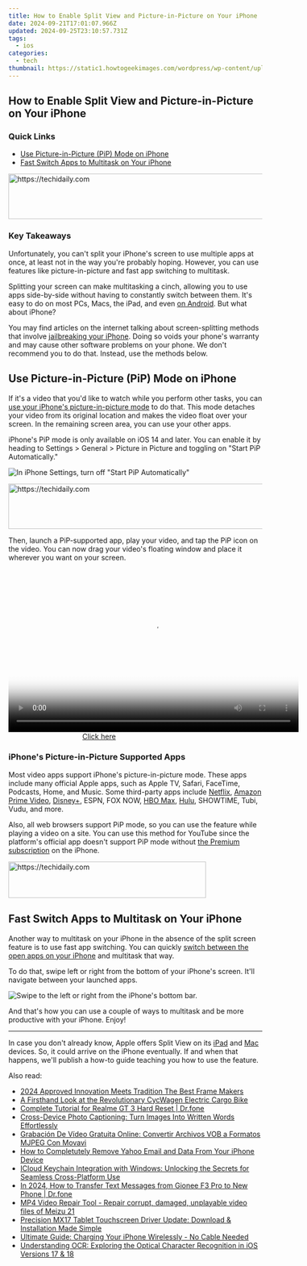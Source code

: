 ```yaml
---
title: How to Enable Split View and Picture-in-Picture on Your iPhone
date: 2024-09-21T17:01:07.966Z
updated: 2024-09-25T23:10:57.731Z
tags:
  - ios
categories:
  - tech
thumbnail: https://static1.howtogeekimages.com/wordpress/wp-content/uploads/2023/08/52421211769_4046b5f541_o.jpg
---
```


## How to Enable Split View and Picture-in-Picture on Your iPhone

### Quick Links

* [Use Picture-in-Picture (PiP) Mode on iPhone](https://www.howtogeek.com/827718/can-you-split-screen-on-iphone/#use-picture-in-picture-pip-mode-on-iphone)
* [Fast Switch Apps to Multitask on Your iPhone](https://youtube-clips.techidaily.com/how-to-make-collab-videos-and-grow-your-channel/)

<!-- affiliate ads begin -->
<a href="https://appsumo.8odi.net/c/5597632/2144287/7443" target="_top" id="2144287">
  <img src="//a.impactradius-go.com/display-ad/7443-2144287" border="0" alt="https://techidaily.com" width="600" height="90"/>
</a>
<img height="0" width="0" src="https://appsumo.8odi.net/i/5597632/2144287/7443" style="position:absolute;visibility:hidden;" border="0" />
<!-- affiliate ads end -->

### Key Takeaways

 Unfortunately, you can't split your iPhone's screen to use multiple apps at once, at least not in the way you're probably hoping. However, you can use features like picture-in-picture and fast app switching to multitask.

 Splitting your screen can make multitasking a cinch, allowing you to use apps side-by-side without having to constantly switch between them. It's easy to do on most PCs, Macs, the iPad, and even [on Android](https://screen-sharing-recording.techidaily.com/updated-2024-approved-budget-game-design-tools-and-software-for-aspiring-developers/). But what about iPhone?

 You may find articles on the internet talking about screen-splitting methods that involve [jailbreaking your iPhone](https://extra-skills.techidaily.com/updated-instantly-accessorizing-ios-and-android-with-whatsapp-ringtones/). Doing so voids your phone's warranty and may cause other software problems on your phone. We don't recommend you to do that. Instead, use the methods below.

##  Use Picture-in-Picture (PiP) Mode on iPhone

 If it's a video that you'd like to watch while you perform other tasks, you can [use your iPhone's picture-in-picture mode](https://discover-best.techidaily.com/streamlining-your-brands-path-innovative-approaches-to-customer-experience-automation/) to do that. This mode detaches your video from its original location and makes the video float over your screen. In the remaining screen area, you can use your other apps.

 iPhone's PiP mode is only available on iOS 14 and later. You can enable it by heading to Settings > General > Picture in Picture and toggling on "Start PiP Automatically."

![In iPhone Settings, turn off "Start PiP Automatically"](https://static1.howtogeekimages.com/wordpress/wp-content/uploads/2020/09/iphone_disable_pip.jpg) 

<!-- affiliate ads begin -->
<a href="https://unicoeye.pxf.io/c/5597632/2148775/18498" target="_top" id="2148775">
  <img src="//a.impactradius-go.com/display-ad/18498-2148775" border="0" alt="https://techidaily.com" width="728" height="90"/>
</a>
<img height="0" width="0" src="https://unicoeye.pxf.io/i/5597632/2148775/18498" style="position:absolute;visibility:hidden;" border="0" />
<!-- affiliate ads end -->

 Then, launch a PiP-supported app, play your video, and tap the PiP icon on the video. You can now drag your video's floating window and place it wherever you want on your screen.

<!-- affiliate ads begin -->
<span id="1160850">
					<video width="576" height="324" style="cursor:pointer"
           poster="//a.impactradius-go.com/display-clicktoplayimage/1160850.png"
           onclick="if(!this.playClicked){this.play();this.setAttribute('controls',true);this.playClicked=true;}">
	   <source src="//a.impactradius-go.com/display-ad/14559-1160850">
	   <img src="//a.impactradius-go.com/display-clicktoplayimage/1160850.png" style="border: none; height: 100%; width: 100%; object-fit: contain">
	</video>
	<div style="width:360px;text-align:center"><a href="javascript:window.open(decodeURIComponent('https%3A%2F%2Fpropmoneyinc.pxf.io%2Fc%2F5597632%2F1160850%2F14559'), '_blank');void(0);">Click here</a></div>
</span>
<img height="0" width="0" src="https://imp.pxf.io/i/5597632/1160850/14559" style="position:absolute;visibility:hidden;" border="0" />
<!-- affiliate ads end -->

###  iPhone's Picture-in-Picture Supported Apps

 Most video apps support iPhone's picture-in-picture mode. These apps include many official Apple apps, such as Apple TV, Safari, FaceTime, Podcasts, Home, and Music. Some third-party apps include [Netflix](https://extra-tips.techidaily.com/imovies-crop-technique-a-guide/), [Amazon Prime Video](https://extra-guidance.techidaily.com/liberating-your-media-experience-free-movplay-software-for-2024/), [Disney+](https://iphone-unlock.techidaily.com/in-2024-7-top-ways-to-resolve-apple-id-not-active-issue-for-iphone-6-drfone-by-drfone-ios/), ESPN, FOX NOW, [HBO Max](https://youtube-video-recordings.techidaily.com/mediameld-editsuite/), [Hulu](https://extra-information.techidaily.com/mastering-iphone-video-clarity-in-premiere-pro-amidst-highlights-and-shadows/), SHOWTIME, Tubi, Vudu, and more.

 Also, all web browsers support PiP mode, so you can use the feature while playing a video on a site. You can use this method for YouTube since the platform's official app doesn't support PiP mode without [the Premium subscription](https://extra-approaches.techidaily.com/in-2024-pinnacle-all-in-one-4k-with-touch-display/) on the iPhone.

<!-- affiliate ads begin -->
<a href="https://aligracehair.sjv.io/c/5597632/2135359/19272" target="_top" id="2135359">
  <img src="//a.impactradius-go.com/display-ad/19272-2135359" border="0" alt="https://techidaily.com" width="392" height="72"/>
</a>
<img height="0" width="0" src="https://aligracehair.sjv.io/i/5597632/2135359/19272" style="position:absolute;visibility:hidden;" border="0" />
<!-- affiliate ads end -->

##  Fast Switch Apps to Multitask on Your iPhone

 Another way to multitask on your iPhone in the absence of the split screen feature is to use fast app switching. You can quickly [switch between the open apps on your iPhone](https://vimeo-videos.techidaily.com/new-distribute-your-videos-a-vimeo-guide/) and multitask that way.

 To do that, swipe left or right from the bottom of your iPhone's screen. It'll navigate between your launched apps.

![Swipe to the left or right from the iPhone's bottom bar.](https://static1.howtogeekimages.com/wordpress/wp-content/uploads/2018/11/iphonenavbar1.png) 

 And that's how you can use a couple of ways to multitask and be more productive with your iPhone. Enjoy!

---

 In case you don't already know, Apple offers Split View on its [iPad](https://location-social.techidaily.com/in-2024-proven-ways-in-how-to-hide-location-on-life360-for-honor-70-lite-5g-drfone-by-drfone-virtual-android/) and [Mac](https://some-skills.techidaily.com/updated-unlock-the-power-of-a-new-identity-step-by-step-guide-to-alter-your-game-characters-voice-for-free/) devices. So, it could arrive on the iPhone eventually. If and when that happens, we'll publish a how-to guide teaching you how to use the feature.

<ins class="adsbygoogle"
     style="display:block"
     data-ad-format="autorelaxed"
     data-ad-client="ca-pub-7571918770474297"
     data-ad-slot="1223367746"></ins>

<ins class="adsbygoogle"
     style="display:block"
     data-ad-client="ca-pub-7571918770474297"
     data-ad-slot="8358498916"
     data-ad-format="auto"
     data-full-width-responsive="true"></ins>

<span class="atpl-alsoreadstyle">Also read:</span>
<div><ul>
<li><a href="https://fox-links.techidaily.com/2024-approved-innovation-meets-tradition-the-best-frame-makers/"><u>2024 Approved Innovation Meets Tradition The Best Frame Makers</u></a></li>
<li><a href="https://buynow-reviews.techidaily.com/a-firsthand-look-at-the-revolutionary-cycwagen-electric-cargo-bike/"><u>A Firsthand Look at the Revolutionary CycWagen Electric Cargo Bike</u></a></li>
<li><a href="https://techidaily.com/complete-tutorial-for-realme-gt-3-hard-reset-drfone-by-drfone-reset-android-reset-android/"><u>Complete Tutorial for Realme GT 3 Hard Reset | Dr.fone</u></a></li>
<li><a href="https://os-tips.techidaily.com/cross-device-photo-captioning-turn-images-into-written-words-effortlessly/"><u>Cross-Device Photo Captioning: Turn Images Into Written Words Effortlessly</u></a></li>
<li><a href="https://some-guidance.techidaily.com/grabacion-de-video-gratuita-online-convertir-archivos-vob-a-formatos-mjpeg-con-movavi/"><u>Grabación De Vídeo Gratuita Online: Convertir Archivos VOB a Formatos MJPEG Con Movavi</u></a></li>
<li><a href="https://os-tips.techidaily.com/how-to-completutely-remove-yahoo-email-and-data-from-your-iphone-device/"><u>How to Completutely Remove Yahoo Email and Data From Your iPhone Device</u></a></li>
<li><a href="https://os-tips.techidaily.com/icloud-keychain-integration-with-windows-unlocking-the-secrets-for-seamless-cross-platform-use/"><u>ICloud Keychain Integration with Windows: Unlocking the Secrets for Seamless Cross-Platform Use</u></a></li>
<li><a href="https://android-transfer.techidaily.com/in-2024-how-to-transfer-text-messages-from-gionee-f3-pro-to-new-phone-drfone-by-drfone-transfer-from-android-transfer-from-android/"><u>In 2024, How to Transfer Text Messages from Gionee F3 Pro to New Phone | Dr.fone</u></a></li>
<li><a href="https://review-topics.techidaily.com/mp4-video-repair-tool-repair-corrupt-damaged-unplayable-video-files-of-meizu-21-by-stellar-video-repair-mobile-video-repair/"><u>MP4 Video Repair Tool - Repair corrupt, damaged, unplayable video files of Meizu 21</u></a></li>
<li><a href="https://win-amazing.techidaily.com/precision-mx17-tablet-touchscreen-driver-update-download-and-installation-made-simple/"><u>Precision MX17 Tablet Touchscreen Driver Update: Download & Installation Made Simple</u></a></li>
<li><a href="https://os-tips.techidaily.com/1723620275771-ultimate-guide-charging-your-iphone-wirelessly-no-cable-needed/"><u>Ultimate Guide: Charging Your iPhone Wirelessly - No Cable Needed</u></a></li>
<li><a href="https://os-tips.techidaily.com/understanding-ocr-exploring-the-optical-character-recognition-in-ios-versions-17-and-18/"><u>Understanding OCR: Exploring the Optical Character Recognition in iOS Versions 17 & 18</u></a></li>
</ul></div>

